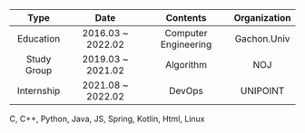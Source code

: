 
<!--
**ParkGuneHo/ParkGuneHo** is a ✨ _special_ ✨ repository because its `README.md` (this file) appears on your GitHub profile.

Here are some ideas to get you started:

- 🔭 I’m currently working on ...
- 🌱 I’m currently learning ...
- 👯 I’m looking to collaborate on ...
- 🤔 I’m looking for help with ...
- 💬 Ask me about ...
- 📫 How to reach me: ...
- 😄 Pronouns: ...
- ⚡ Fun fact: ...
-->

|     Type    |        Date       |       Contents       | Organization |
|:-----------:|:-----------------:|:--------------------:|:------------:|
|  Education  | 2016.03 ~ 2022.02 | Computer Engineering |  Gachon.Univ |
| Study Group | 2019.03 ~ 2021.02 |       Algorithm      |      NOJ     |
|  Internship | 2021.08 ~ 2022.02 |        DevOps        |   UNIPOINT   |

C, C++, Python, Java, JS, Spring, Kotlin, Html, Linux
